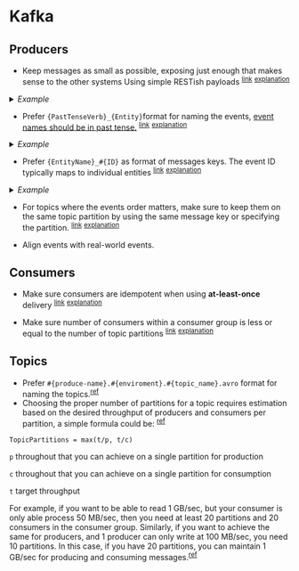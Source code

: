 # Kafka

## Producers

- <a name="keep-small-messages"></a>
  Keep messages as small as possible, exposing just enough that makes sense to the other systems Using simple RESTish payloads <sup>[link](#keep-small-messages)</sup> <sup>[explanation](https://martinfowler.com/articles/microservices.html#SmartEndpointsAndDumbPipes)</sup>

<details>
  <summary><em>Example</em></summary>


```javascript
// Bad
{
  "type": "record",
  "name": "published_recipe",
  "fields": [{
    "name": "approved_at",
    "type":  {
      "type": "long",
      "logicalType": "timestamp-micros"
    },
    {
      "name": "first_approved_at",
      "type": ["null", {
         "type": "long",
         "logicalType": "timestamp-micros"
      }],
      "default": null
    }]
}

// Good
{
  "type": "record",
  "name": "published_recipe",
  "fields": [{
    "name": "approved_at",
    "type":  {
      "type": "long",
      "logicalType": "timestamp-micros"
    }}]
}},
```

</details>

- <a name="events-name-past-tense"></a>
  Prefer `{PastTenseVerb}_{Entity}`format for naming the events, [event names should be in past tense.](https://danielwhittaker.me/2014/10/18/6-code-smells-cqrs-events-avoid/) <sup>[link](#events-name-past-tense)</sup> <sup>[explanation](https://danielwhittaker.me/2014/10/18/6-code-smells-cqrs-events-avoid)</sup>

<details>
  <summary><em>Example</em></summary>


```javascript
// Bad
{
  "type": "record",
  "name": "voting_contest"
}

// Good
{
  "type": "record",
  "name": "voted_contest"
}
```

</details>

- <a name="topic-message-key"></a>
  Prefer `{EntityName}_#{ID}` as format of messages keys. The event ID typically maps to individual entities <sup>[link](#topic-message-key)</sup> <sup>[explanation](https://docs.microsoft.com/en-us/azure/architecture/patterns/event-sourcing#issues-and-considerations)</sup>

<details>
  <summary><em>Example</em></summary>


  - recipe_1
  - tip_1

</details>

- <a name="event-orders-matters"></a>
  For topics where the events order matters, make sure to keep them on the same topic partition by using the same message key or specifying the partition. <sup>[link](#event-orders-matters)</sup> <sup>[explanation](https://www.confluent.io/blog/put-several-event-types-kafka-topic/)</sup>

- Align events with real-world events.

## Consumers

- <a name="at-least-once-consumers"></a>
  Make sure consumers are idempotent when using **at-least-once** delivery <sup>[link](#at-least-once-consumers)</sup> <sup>[explanation](https://www.confluent.io/blog/exactly-once-semantics-are-possible-heres-how-apache-kafka-does-it)</sup>

- <a name="number-consumers-within-consumer-group"></a>
  Make sure number of consumers within a consumer group is less or equal to the number of topic partitions <sup>[link](#number-consumers-within-consumer-group)</sup> <sup>[explanation](https://www.oreilly.com/library/view/kafka-the-definitive/9781491936153/ch04.html#T1_overflow_nomessage)</sup>


## Topics

- Prefer `#{produce-name}.#{enviroment}.#{topic_name}.avro` format for naming the topics.<sup>[ref](https://itlabs.jyotirmegha.in/kiranprabhu/kafka-topic-naming-conventions-best-practices/)</sup>
- Choosing the proper number of partitions for a topic requires estimation based on the desired throughput of producers and consumers per partition, a simple formula could be: <sup>[ref](https://www.confluent.io/blog/how-choose-number-topics-partitions-kafka-cluster/)</sup>

```
TopicPartitions = max(t/p, t/c)
```

`p`  throughout that you can achieve on a single partition for production

`c` throughout that you can achieve on a single partition for consumption

`t` target throughput

For example, if you want to be able to read 1 GB/sec, but your consumer is only able process 50 MB/sec, then you need at least 20 partitions and 20 consumers in the consumer group. Similarly, if you want to achieve the same for producers, and 1 producer can only write at 100 MB/sec, you need 10 partitions. In this case, if you have 20 partitions, you can maintain 1 GB/sec for producing and consuming messages.<sup>[ref](https://docs.cloudera.com/runtime/7.2.1/kafka-performance-tuning/topics/kafka-tune-sizing-partition-number.html)</sup>
